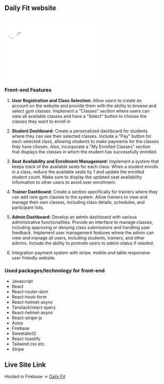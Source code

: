 ## Daily Fit website
<img src="/public/white-1.svg" alt="Daily Fit" width="300" height="200">

### Front-end Features
1. <b>User Registration and Class Selection:</b> Allow users to create an account on the website and provide them with the ability to browse and select gym classes. Implement a "Classes" section where users can view all available classes and have a "Select" button to choose the classes they want to enroll in

2. <b>Student Dashboard:</b> Create a personalized dashboard for students where they can see their selected classes. Include a "Pay" button for each selected class, allowing students to make payments for the classes they have chosen. Also, incorporate a "My Enrolled Classes" section that displays the classes in which the student has successfully enrolled.

3. <b>Seat Availability and Enrollment Management:</b> Implement a system that keeps track of the available seats for each class. When a student enrolls in a class, reduce the available seats by 1 and update the enrolled student count. Make sure to display the updated seat availability information to other users to avoid over-enrollment.

4. <b>Trainer Dashboard:</b> Create a section specifically for trainers where they can add new gym classes to the system. Allow trainers to view and manage their own classes, including class details, schedules, and participant lists.

5. <b>Admin Dashboard:</b> Develop an admin dashboard with various administrative functionalities. Provide an interface to manage classes, including approving or denying class submissions and handling user feedback. Implement user management features where the admin can view and manage all users, including students, trainers, and other admins. Include the ability to promote users to admin status if needed.

6. Integration payment system with stripe. mobile and table responsive. user friendly website.


### Used packages/technology for front-end
* Javascript
* React
* React-router-dom
* React-hook-form
* React-helmet-async
* Tanstack/react-query
* React-helmet-async
* React-stripe-js
* Axios
* Firebase
* Sweetalert2
* React-toastify
* Tailwind css etc.
* Stripe

## Live Site Link 
Hosted in Firebase -> [Daily Fit](https://daily-fit-d36ee.web.app/)